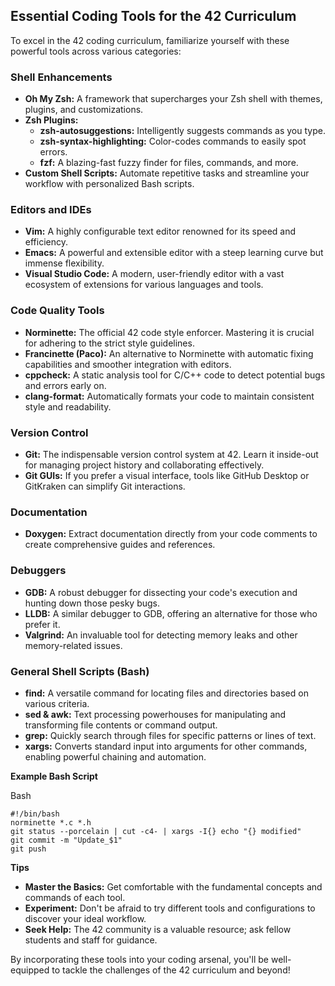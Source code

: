 ## Essential Coding Tools for the 42 Curriculum

To excel in the 42 coding curriculum, familiarize yourself with these powerful tools across various categories:

### Shell Enhancements

- **Oh My Zsh:** A framework that supercharges your Zsh shell with themes, plugins, and customizations.
- **Zsh Plugins:**
    - **zsh-autosuggestions:** Intelligently suggests commands as you type.
    - **zsh-syntax-highlighting:** Color-codes commands to easily spot errors.
    - **fzf:** A blazing-fast fuzzy finder for files, commands, and more.
- **Custom Shell Scripts:** Automate repetitive tasks and streamline your workflow with personalized Bash scripts.

### Editors and IDEs

- **Vim:** A highly configurable text editor renowned for its speed and efficiency.
- **Emacs:** A powerful and extensible editor with a steep learning curve but immense flexibility.
- **Visual Studio Code:** A modern, user-friendly editor with a vast ecosystem of extensions for various languages and tools.

### Code Quality Tools

- **Norminette:** The official 42 code style enforcer. Mastering it is crucial for adhering to the strict style guidelines.
- **Francinette (Paco):** An alternative to Norminette with automatic fixing capabilities and smoother integration with editors.
- **cppcheck:** A static analysis tool for C/C++ code to detect potential bugs and errors early on.
- **clang-format:** Automatically formats your code to maintain consistent style and readability.

### Version Control

- **Git:** The indispensable version control system at 42. Learn it inside-out for managing project history and collaborating effectively.
- **Git GUIs:** If you prefer a visual interface, tools like GitHub Desktop or GitKraken can simplify Git interactions.

### Documentation

- **Doxygen:** Extract documentation directly from your code comments to create comprehensive guides and references.

### Debuggers

- **GDB:** A robust debugger for dissecting your code's execution and hunting down those pesky bugs.
- **LLDB:** A similar debugger to GDB, offering an alternative for those who prefer it.
- **Valgrind:** An invaluable tool for detecting memory leaks and other memory-related issues.

### General Shell Scripts (Bash)

- **find:** A versatile command for locating files and directories based on various criteria.
- **sed & awk:** Text processing powerhouses for manipulating and transforming file contents or command output.
- **grep:** Quickly search through files for specific patterns or lines of text.
- **xargs:** Converts standard input into arguments for other commands, enabling powerful chaining and automation.

**Example Bash Script**

Bash

```
#!/bin/bash
norminette *.c *.h
git status --porcelain | cut -c4- | xargs -I{} echo "{} modified"
git commit -m "Update_$1"
git push
```

**Tips**

- **Master the Basics:** Get comfortable with the fundamental concepts and commands of each tool.
- **Experiment:** Don't be afraid to try different tools and configurations to discover your ideal workflow.
- **Seek Help:** The 42 community is a valuable resource; ask fellow students and staff for guidance.

By incorporating these tools into your coding arsenal, you'll be well-equipped to tackle the challenges of the 42 curriculum and beyond!
